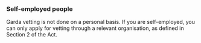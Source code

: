 ###  Self-employed people

Garda vetting is not done on a personal basis. If you are self-employed, you
can only apply for vetting through a relevant organisation, as defined in
Section 2 of the Act.

